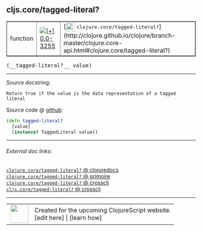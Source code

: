 ## cljs.core/tagged-literal?



 <table border="1">
<tr>
<td>function</td>
<td><a href="https://github.com/cljsinfo/cljs-api-docs/tree/0.0-3255"><img valign="middle" alt="[+] 0.0-3255" title="Added in 0.0-3255" src="https://img.shields.io/badge/+-0.0--3255-lightgrey.svg"></a> </td>
<td>
[<img height="24px" valign="middle" src="http://i.imgur.com/1GjPKvB.png"> <samp>clojure.core/tagged-literal?</samp>](http://clojure.github.io/clojure/branch-master/clojure.core-api.html#clojure.core/tagged-literal?)
</td>
</tr>
</table>


 <samp>
(__tagged-literal?__ value)<br>
</samp>

---





Source docstring:

```
Return true if the value is the data representation of a tagged literal
```


Source code @ [github](https://github.com/clojure/clojurescript/blob/r1.7.145/src/main/cljs/cljs/core.cljs#L9997-L10000):

```clj
(defn tagged-literal?
  [value]
  (instance? TaggedLiteral value))
```

<!--
Repo - tag - source tree - lines:

 <pre>
clojurescript @ r1.7.145
└── src
    └── main
        └── cljs
            └── cljs
                └── <ins>[core.cljs:9997-10000](https://github.com/clojure/clojurescript/blob/r1.7.145/src/main/cljs/cljs/core.cljs#L9997-L10000)</ins>
</pre>

-->

---



###### External doc links:

[`clojure.core/tagged-literal?` @ clojuredocs](http://clojuredocs.org/clojure.core/tagged-literal_q)<br>
[`clojure.core/tagged-literal?` @ grimoire](http://conj.io/store/v1/org.clojure/clojure/1.7.0-beta3/clj/clojure.core/tagged-literal%3F/)<br>
[`clojure.core/tagged-literal?` @ crossclj](http://crossclj.info/fun/clojure.core/tagged-literal%3F.html)<br>
[`cljs.core/tagged-literal?` @ crossclj](http://crossclj.info/fun/cljs.core.cljs/tagged-literal%3F.html)<br>

---

 <table>
<tr><td>
<img valign="middle" align="right" width="48px" src="http://i.imgur.com/Hi20huC.png">
</td><td>
Created for the upcoming ClojureScript website.<br>
[edit here] | [learn how]
</td></tr></table>

[edit here]:https://github.com/cljsinfo/cljs-api-docs/blob/master/cljsdoc/cljs.core/tagged-literalQMARK.cljsdoc
[learn how]:https://github.com/cljsinfo/cljs-api-docs/wiki/cljsdoc-files

<!--

This information was too distracting to show to readers, but I'll leave it
commented here since it is helpful to:

- pretty-print the data used to generate this document
- and show how to retrieve that data



The API data for this symbol:

```clj
{:ns "cljs.core",
 :name "tagged-literal?",
 :signature ["[value]"],
 :history [["+" "0.0-3255"]],
 :type "function",
 :full-name-encode "cljs.core/tagged-literalQMARK",
 :source {:code "(defn tagged-literal?\n  [value]\n  (instance? TaggedLiteral value))",
          :title "Source code",
          :repo "clojurescript",
          :tag "r1.7.145",
          :filename "src/main/cljs/cljs/core.cljs",
          :lines [9997 10000]},
 :full-name "cljs.core/tagged-literal?",
 :clj-symbol "clojure.core/tagged-literal?",
 :docstring "Return true if the value is the data representation of a tagged literal"}

```

Retrieve the API data for this symbol:

```clj
;; from Clojure REPL
(require '[clojure.edn :as edn])
(-> (slurp "https://raw.githubusercontent.com/cljsinfo/cljs-api-docs/catalog/cljs-api.edn")
    (edn/read-string)
    (get-in [:symbols "cljs.core/tagged-literal?"]))
```

-->
